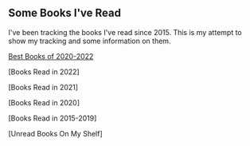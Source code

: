 ## Some Books I've Read

I've been tracking the books I've read since 2015. This is my attempt to show my tracking and some information on them.

[Best Books of 2020-2022](https://jacksongr.github.io/BaseballR/Best2020-2022.html)

[Books Read in 2022]

[Books Read in 2021]

[Books Read in 2020]

[Books Read in 2015-2019]

[Unread Books On My Shelf]
